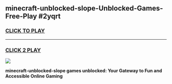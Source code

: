 
## minecraft-unblocked-slope-Unblocked-Games-Free-Play #2yqrt
<h3>
<a href="https://us.freeplayer.one?title=minecraft-unblocked-slope&ref=9M">CLICK TO PLAY</a></h3>
<hr>

<h3>
<a href="https://us.freeplayer.one?title=minecraft-unblocked-slope&ref=9M">CLICK 2 PLAY</a>
  
</h3>

<a href="https://us.freeplayer.one?title=minecraft-unblocked-slope&ref=9M"><img src="https://clearcache.store/games.png"></a>


**minecraft-unblocked-slope games unblocked: Your Gateway to Fun and Accessible Online Gaming**
